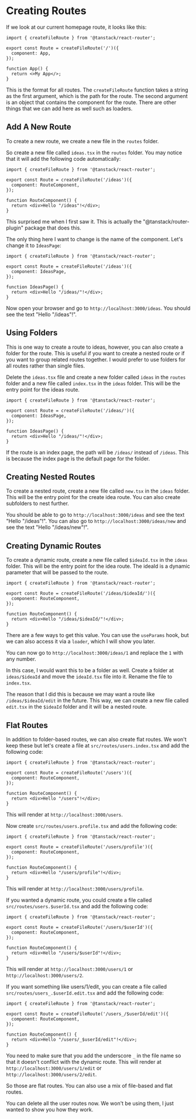 # Creating Routes

If we look at our current homepage route, it looks like this:

```tsx
import { createFileRoute } from '@tanstack/react-router';

export const Route = createFileRoute('/')({
  component: App,
});

function App() {
  return <>My App</>;
}
```

This is the format for all routes. The `createFileRoute` function takes a string as the first argument, which is the path for the route. The second argument is an object that contains the component for the route. There are other things that we can add here as well such as loaders.

## Add A New Route

To create a new route, we create a new file in the `routes` folder.

So create a new file called `ideas.tsx` in the `routes` folder. You may notice that it will add the following code automatically:

```tsx
import { createFileRoute } from '@tanstack/react-router';

export const Route = createFileRoute('/ideas')({
  component: RouteComponent,
});

function RouteComponent() {
  return <div>Hello "/ideas"!</div>;
}
```

This surprised me when I first saw it. This is actually the "@tanstack/router-plugin" package that does this.

The only thing here I want to change is the name of the component. Let's change it to `IdeasPage`:

```tsx
import { createFileRoute } from '@tanstack/react-router';

export const Route = createFileRoute('/ideas')({
  component: IdeasPage,
});

function IdeasPage() {
  return <div>Hello "/ideas/"!</div>;
}
```

Now open your browser and go to `http://localhost:3000/ideas`. You should see the text "Hello "/ideas"!".

## Using Folders

This is one way to create a route to ideas, however, you can also create a folder for the route. This is useful if you want to create a nested route or if you want to group related routes together. I would prefer to use folders for all routes rather than single files.

Delete the `ideas.tsx` file and create a new folder called `ideas` in the `routes` folder and a new file called `index.tsx` in the `ideas` folder. This will be the entry point for the ideas route.

```tsx
import { createFileRoute } from '@tanstack/react-router';

export const Route = createFileRoute('/ideas/')({
  component: IdeasPage,
});

function IdeasPage() {
  return <div>Hello "/ideas/"!</div>;
}
```

If the route is an index page, the path will be `/ideas/` instead of `/ideas`. This is because the index page is the default page for the folder.

## Creating Nested Routes

To create a nested route, create a new file called `new.tsx` in the `ideas` folder. This will be the entry point for the create idea route. You can also create subfolders to nest further.

You should be able to go to `http://localhost:3000/ideas` and see the text "Hello "/ideas"!". You can also go to `http://localhost:3000/ideas/new` and see the text "Hello "/ideas/new"!".

## Creating Dynamic Routes

To create a dynamic route, create a new file called `$ideaId.tsx` in the `ideas` folder. This will be the entry point for the idea route. The ideaId is a dynamic parameter that will be passed to the route.

```tsx
import { createFileRoute } from '@tanstack/react-router';

export const Route = createFileRoute('/ideas/$ideaId/')({
  component: RouteComponent,
});

function RouteComponent() {
  return <div>Hello "/ideas/$ideaId/"!</div>;
}
```

There are a few ways to get this value. You can use the `useParams` hook, but we can also access it via a `loader`, which I will show you later.

You can now go to `http://localhost:3000/ideas/1` and replace the `1` with any number.

In this case, I would want this to be a folder as well. Create a folder at `ideas/$ideaId` and move the `ideaId.tsx` file into it. Rename the file to `index.tsx`.

The reason that I did this is because we may want a route like `/ideas/$ideaId/edit` in the future. This way, we can create a new file called `edit.tsx` in the `$ideaId` folder and it will be a nested route.

## Flat Routes

In addition to folder-based routes, we can also create flat routes. We won't keep these but let's create a file at `src/routes/users.index.tsx` and add the following code:

```tsx
import { createFileRoute } from '@tanstack/react-router';

export const Route = createFileRoute('/users')({
  component: RouteComponent,
});

function RouteComponent() {
  return <div>Hello "/users"!</div>;
}
```

This will render at `http://localhost:3000/users`.

Now create `src/routes/users.profile.tsx` and add the following code:

```tsx
import { createFileRoute } from '@tanstack/react-router';

export const Route = createFileRoute('/users/profile')({
  component: RouteComponent,
});

function RouteComponent() {
  return <div>Hello "/users/profile"!</div>;
}
```

This will render at `http://localhost:3000/users/profile`.

If you wanted a dynamic route, you could create a file called `src/routes/users.$userId.tsx` and add the following code:

```tsx
import { createFileRoute } from '@tanstack/react-router';

export const Route = createFileRoute('/users/$userId')({
  component: RouteComponent,
});

function RouteComponent() {
  return <div>Hello "/users/$userId"!</div>;
}
```

This will render at `http://localhost:3000/users/1` or `http://localhost:3000/users/2`.

If you want something like users/1/edit, you can create a file called `src/routes/users_.$userId.edit.tsx` and add the following code:

```tsx
import { createFileRoute } from '@tanstack/react-router';

export const Route = createFileRoute('/users_/$userId/edit')({
  component: RouteComponent,
});

function RouteComponent() {
  return <div>Hello "/users/_$userId/edit"!</div>;
}
```

You need to make sure that you add the underscore `_` in the file name so that it doesn't conflict with the dynamic route. This will render at `http://localhost:3000/users/1/edit` or `http://localhost:3000/users/2/edit`.

So those are flat routes. You can also use a mix of file-based and flat routes.

You can delete all the user routes now. We won't be using them, I just wanted to show you how they work.

